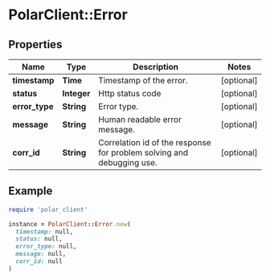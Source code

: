 # PolarClient::Error

## Properties

| Name | Type | Description | Notes |
| ---- | ---- | ----------- | ----- |
| **timestamp** | **Time** | Timestamp of the error. | [optional] |
| **status** | **Integer** | Http status code | [optional] |
| **error_type** | **String** | Error type. | [optional] |
| **message** | **String** | Human readable error message. | [optional] |
| **corr_id** | **String** | Correlation id of the response for problem solving and debugging use. | [optional] |

## Example

```ruby
require 'polar_client'

instance = PolarClient::Error.new(
  timestamp: null,
  status: null,
  error_type: null,
  message: null,
  corr_id: null
)
```

